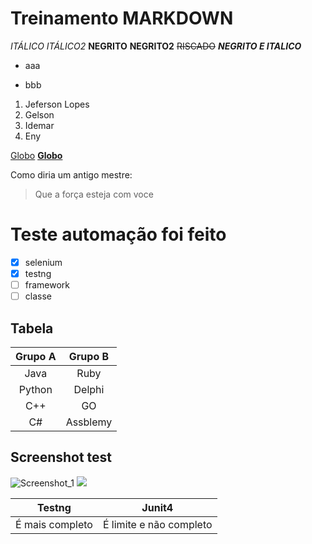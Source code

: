 # Treinamento MARKDOWN
*ITÁLICO*
_ITÁLICO2_
**NEGRITO**
__NEGRITO2__
~~RISCADO~~
**_NEGRITO E ITALICO_**

- aaa
* bbb
1. Jeferson Lopes
2. Gelson
3. Idemar
4. Eny

[Globo](http://www.globo.com)
[**Globo**](http://www.globo.com)

Como diria um antigo mestre:
> Que a força esteja com voce

# Teste automação foi feito
- [x] selenium
- [x] testng
- [ ] framework
- [ ] classe

## Tabela
| Grupo A | Grupo B |
|:-------:|:-------:|
| Java    | Ruby    |
| Python  | Delphi  |
| C++     | GO      |
| C#      | Assblemy|

## Screenshot test
![Screenshot_1](https://user-images.githubusercontent.com/38334949/72829175-0b740780-3c5d-11ea-9a23-6f4275d1d4bf.jpg)
![](C:\Users\jeferson.lopes\Pictures\CameraRoll\PrtScn\gitgithub2.png)

Testng | Junit4
---|---
É mais completo | É limite e não completo
